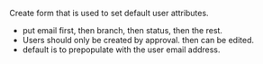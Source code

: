 Create form that is used to set default user attributes.

- put email first, then branch, then status, then the rest.
- Users should only be created by approval. then can be edited.
- default is to prepopulate with the user email address.
